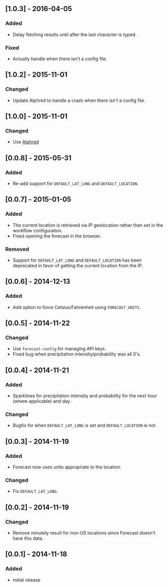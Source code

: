 ## [1.0.3] - 2016-04-05
### Added
- Delay fetching results until after the last character is typed.

### Fixed
- Actually handle when there isn't a config file.

## [1.0.2] - 2015-11-01
### Changed
- Update Alphred to handle a crash when there isn't a config file.

## [1.0.0] - 2015-11-01
### Changed
- Use [Alphred](https://github.com/kejadlen/alphred)

## [0.0.8] - 2015-05-31
### Added
- Re-add support for `DEFAULT_LAT_LONG` and `DEFAULT_LOCATION`.

## [0.0.7] - 2015-01-05
### Added
- The current location is retrieved via IP geolocation rather than set in the
  workflow configuration.
- Fixed opening the forecast in the browser.

### Removed
- Support for `DEFAULT_LAT_LONG` and `DEFAULT_LOCATION` has been deprecated in favor
  of getting the current location from the IP.

## [0.0.6] - 2014-12-13
### Added
- Add option to force Celsius/Fahrenheit using `FORECAST_UNITS`.

## [0.0.5] - 2014-11-22
### Changed
- Use `forecast-config` for managing API keys.
- Fixed bug when precipitation intensity/probability was all 0's.

## [0.0.4] - 2014-11-21
### Added
- Sparklines for precipitation intensity and probability for the next hour
  (where applicable) and day.

### Changed
- Bugfix for when `DEFAULT_LAT_LONG` is set and `DEFAULT_LOCATION` is not.

## [0.0.3] - 2014-11-19
### Added
- Forecast now uses units appropriate to the location.

### Changed
- Fix `DEFAULT_LAT_LONG`.

## [0.0.2] - 2014-11-19
### Changed
- Remove minutely result for non-US locations since Forecast doesn't have this
  data.

## [0.0.1] - 2014-11-18
### Added
- Initial release
